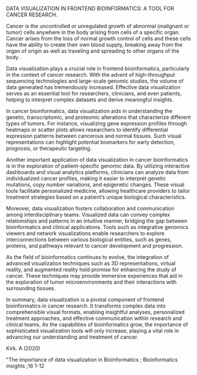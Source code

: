DATA VISUALIZATION IN FRONTEND BIOINFORMATICS: A TOOL FOR CANCER RESEARCH.

Cancer is the uncontrolled or unregulated growth of abnormal (malignant or tumor) cells anywhere in the body arising from cells of a specific organ. Cancer arises from the loss of normal growth control of cells and these cells have the ability to create their own blood supply, breaking away from the organ of origin as well as traveling and spreading to other organs of the body .

Data visualization plays a crucial role in frontend bioinformatics, particularly in the context of cancer research. With the advent of high-throughput sequencing technologies and large-scale genomic studies, the volume of data generated has tremendously increased. Effective data visualization serves as an essential tool for researchers, clinicians, and even patients, helping to interpret complex datasets and derive meaningful insights.

In cancer bioinformatics, data visualization aids in understanding the genetic, transcriptomic, and proteomic alterations that characterize different types of tumors. For instance, visualizing gene expression profiles through heatmaps or scatter plots allows researchers to identify differential expression patterns between cancerous and normal tissues. Such visual representations can highlight potential biomarkers for early detection, prognosis, or therapeutic targeting.

Another important application of data visualization in cancer bioinformatics is in the exploration of patient-specific genomic data. By utilizing interactive dashboards and visual analytics platforms, clinicians can analyze data from individualized cancer profiles, making it easier to interpret genetic mutations, copy number variations, and epigenetic changes. These visual tools facilitate personalized medicine, allowing healthcare providers to tailor treatment strategies based on a patient’s unique biological characteristics.

Moreover, data visualization fosters collaboration and communication among interdisciplinary teams. Visualized data can convey complex relationships and patterns in an intuitive manner, bridging the gap between bioinformatics and clinical applications. Tools such as integrative genomics viewers and network visualizations enable researchers to explore interconnections between various biological entities, such as genes, proteins, and pathways relevant to cancer development and progression. 

As the field of bioinformatics continues to evolve, the integration of advanced visualization techniques such as 3D representations, virtual reality, and augmented reality hold promise for enhancing the study of cancer. These techniques may provide immersive experiences that aid in the exploration of tumor microenvironments and their interactions with surrounding tissues.

In summary, data visualization is a pivotal component of frontend bioinformatics in cancer research. It transforms complex data into comprehensible visual formats, enabling insightful analyses, personalized treatment approaches, and effective communication within research and clinical teams. As the capabilities of bioinformatics grow, the importance of sophisticated visualization tools will only increase, playing a vital role in advancing our understanding and treatment of cancer.

Kirk. A (2020)

"The importance of data visualization in Bioinformatics ; Bioinformatics insights ;16 1-12
